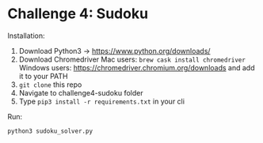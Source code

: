 # Challenge 4: Sudoku

Installation:

1. Download Python3 -> https://www.python.org/downloads/
2. Download Chromedriver Mac users: `brew cask install chromedriver` Windows users: https://chromedriver.chromium.org/downloads and add it to your PATH
3. `git clone` this repo
4. Navigate to challenge4-sudoku folder
5. Type `pip3 install -r requirements.txt` in your cli


Run:

`python3 sudoku_solver.py`
